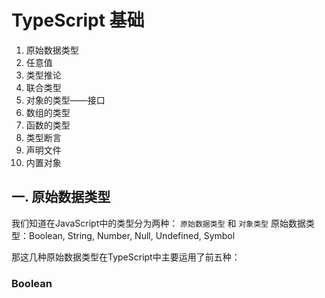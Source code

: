 # TypeScript 基础

1. 原始数据类型
2. 任意值
3. 类型推论
4. 联合类型
5. 对象的类型——接口
6. 数组的类型
7. 函数的类型
8. 类型断言
9. 声明文件
10. 内置对象


## 一. 原始数据类型

我们知道在JavaScript中的类型分为两种： `原始数据类型` 和 `对象类型`
原始数据类型：Boolean, String, Number, Null, Undefined, Symbol

那这几种原始数据类型在TypeScript中主要运用了前五种：
### Boolean